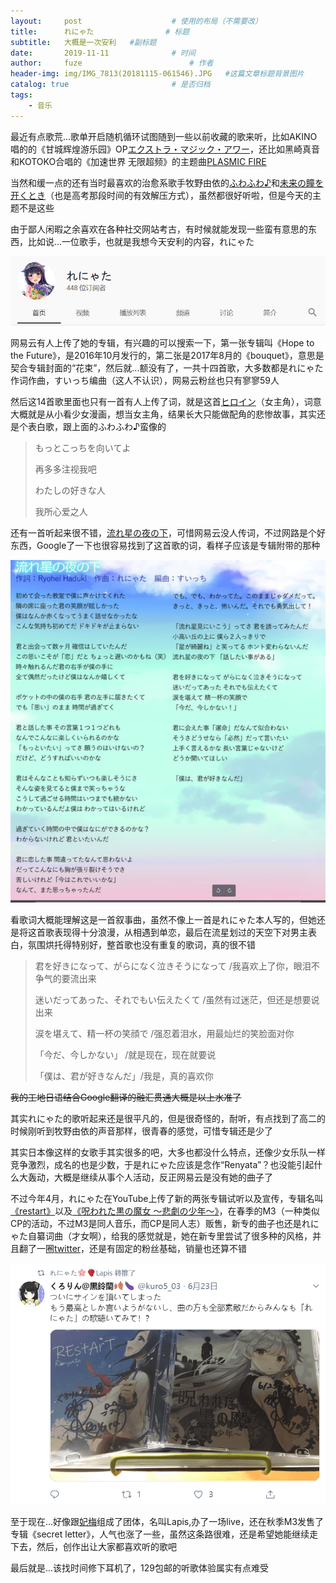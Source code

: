 ```yaml
---
layout:     post   				    # 使用的布局（不需要改）
title:      れにゃた				# 标题 
subtitle:   大概是一次安利   #副标题
date:       2019-11-11 				# 时间
author:     fuze 						# 作者
header-img: img/IMG_7813(20181115-061546).JPG	#这篇文章标题背景图片
catalog: true 						# 是否归档
tags:	   
    - 音乐
---
```


最近有点歌荒...歌单开启随机循环试图随到一些以前收藏的歌来听，比如AKINO唱的的《甘城辉煌游乐园》OP[エクストラ・マジック・アワー](http://music.163.com/song?id=29550260&userid=80899584)，还比如黑崎真音和KOTOKO合唱的《加速世界 无限超频》的主题曲[PLASMIC FIRE](http://music.163.com/song?id=420500282&userid=80899584)

当然和缓一点的还有当时最喜欢的治愈系歌手牧野由依的[ふわふわ♪](http://music.163.com/song?id=609890&userid=80899584)和[未来の瞳を开くとき](http://music.163.com/song?id=22657967&userid=80899584)（也是高考那段时间的有效解压方式），虽然都很好听啦，但是今天的主题不是这些

由于鄙人闲暇之余喜欢在各种社交网站考古，有时候就能发现一些蛮有意思的东西，比如说...一位歌手，也就是我想今天安利的内容，れにゃた

![](https://raw.githubusercontent.com/NoordZeedebuTirpitz/pic/master/23.PNG)

网易云有人上传了她的专辑，有兴趣的可以搜索一下，第一张专辑叫《Hope to the Future》，是2016年10月发行的，第二张是2017年8月的《bouquet》，意思是契合专辑封面的“花束”，然后就...额没有了，一共十四首歌，大多数都是れにゃた作词作曲，すいっち编曲（这人不认识），网易云粉丝也只有寥寥59人

然后这14首歌里面也只有一首有人上传了词，就是这首[ヒロイン](http://music.163.com/song?id=500410146&userid=80899584)（女主角），词意大概就是从小看少女漫画，想当女主角，结果长大只能做配角的悲惨故事，其实还是个表白歌，跟上面的ふわふわ♪蛮像的

>もっとこっちを向いてよ
>
>再多多注视我吧
>
>わたしの好きな人
>
>我所心爱之人

还有一首听起来很不错，[流れ星の夜の下](http://music.163.com/song?id=500412138&userid=80899584)，可惜网易云没人传词，不过网路是个好东西，Google了一下也很容易找到了这首歌的词，看样子应该是专辑附带的那种

![](https://raw.githubusercontent.com/NoordZeedebuTirpitz/pic/master/IMG_4104.PNG)

看歌词大概能理解这是一首叙事曲，虽然不像上一首是れにゃた本人写的，但她还是将这首歌表现得十分浪漫，从相遇到单恋，最后在流星划过的天空下对男主表白，氛围烘托得特别好，整首歌也没有重复的歌词，真的很不错

>君を好きになって、がらになく泣きそうになって /我喜欢上了你，眼泪不争气的要流出来
>
>迷いだってあった、それでもい伝えたくて /虽然有过迷茫，但还是想要说出来
>
>涙を堪えて、精一杯の笑顔で /强忍着泪水，用最灿烂的笑脸面对你
>
>「今だ、今しかない」 /就是现在，现在就要说
>
>「僕は、君が好きなんだ」/我是，真的喜欢你

~~我的工地日语结合Google翻译的融汇贯通大概是以上水准了~~

其实れにゃた的歌听起来还是很平凡的，但是很奇怪的，耐听，有点找到了高二的时候刚听到牧野由依的声音那样，很青春的感觉，可惜专辑还是少了

其实日本像这样的女歌手其实很多的吧，大多也都没什么特点，还像少女乐队一样竞争激烈，成名的也是少数，于是れにゃた应该是念作“Renyata”？也没能引起什么大轰动，大概是继续从事个人活动，反正网易云是没有她的曲子了

不过今年4月，れにゃた在YouTube上传了新的两张专辑试听以及宣传，专辑名叫[《restart》](https://www.youtube.com/watch?v=KejjE2AkNOM)以及[《呪われた黒の魔女 〜悲劇の少年〜》](https://www.youtube.com/watch?v=KQYgzEz9BxA)，在春季的M3（一种类似CP的活动，不过M3是同人音乐，而CP是同人志）贩售，新专的曲子也还是れにゃた自纂词曲（才女啊），给我的感觉就是，她在新专里尝试了很多种的风格，并且翻了一圈[twitter](https://twitter.com/renyata_flower)，还是有固定的粉丝基础，销量也还算不错

![](https://raw.githubusercontent.com/NoordZeedebuTirpitz/pic/master/22.PNG)

至于现在...好像跟[妃梅](https://twitter.com/_kiichigo)组成了团体，名叫Lapis,办了一场live，还在秋季M3发售了专辑《secret letter》，人气也涨了一些，虽然这条路很难，还是希望她能继续走下去，然后，创作出让大家都喜欢听的歌吧

最后就是...该找时间修下耳机了，129包邮的听歌体验属实有点难受
